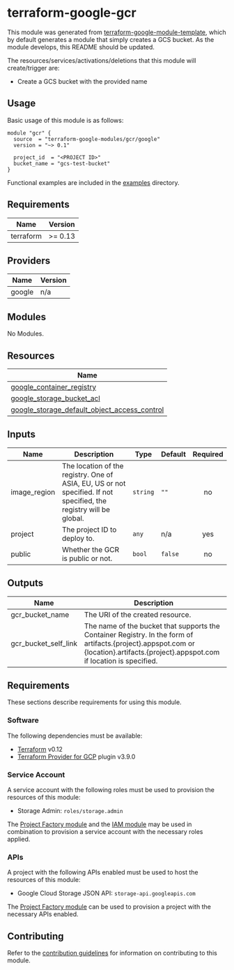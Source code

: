 # terraform-google-gcr

This module was generated from [terraform-google-module-template](https://github.com/terraform-google-modules/terraform-google-module-template/),
which by default generates a module that simply creates a GCS bucket. As the
module develops, this README should be updated.

The resources/services/activations/deletions that this module will
create/trigger are:

-   Create a GCS bucket with the provided name

## Usage

Basic usage of this module is as follows:

```hcl
module "gcr" {
  source  = "terraform-google-modules/gcr/google"
  version = "~> 0.1"

  project_id  = "<PROJECT ID>"
  bucket_name = "gcs-test-bucket"
}
```

Functional examples are included in the
[examples](./examples/) directory.

<!-- BEGINNING OF PRE-COMMIT-TERRAFORM DOCS HOOK -->
## Requirements

| Name | Version |
|------|---------|
| terraform | >= 0.13 |

## Providers

| Name | Version |
|------|---------|
| google | n/a |

## Modules

No Modules.

## Resources

| Name |
|------|
| [google_container_registry](https://registry.terraform.io/providers/hashicorp/google/latest/docs/resources/container_registry) |
| [google_storage_bucket_acl](https://registry.terraform.io/providers/hashicorp/google/latest/docs/resources/storage_bucket_acl) |
| [google_storage_default_object_access_control](https://registry.terraform.io/providers/hashicorp/google/latest/docs/resources/storage_default_object_access_control) |

## Inputs

| Name | Description | Type | Default | Required |
|------|-------------|------|---------|:--------:|
| image\_region | The location of the registry. One of ASIA, EU, US or not specified. If not specified, the registry will be global. | `string` | `""` | no |
| project | The project ID to deploy to. | `any` | n/a | yes |
| public | Whether the GCR is public or not. | `bool` | `false` | no |

## Outputs

| Name | Description |
|------|-------------|
| gcr\_bucket\_name | The URI of the created resource. |
| gcr\_bucket\_self\_link | The name of the bucket that supports the Container Registry. In the form of artifacts.{project}.appspot.com or {location}.artifacts.{project}.appspot.com if location is specified. |
<!-- END OF PRE-COMMIT-TERRAFORM DOCS HOOK -->

## Requirements

These sections describe requirements for using this module.

### Software

The following dependencies must be available:

-   [Terraform][terraform] v0.12
-   [Terraform Provider for GCP][terraform-provider-gcp] plugin v3.9.0

### Service Account

A service account with the following roles must be used to provision
the resources of this module:

-   Storage Admin: `roles/storage.admin`

The [Project Factory module][project-factory-module] and the
[IAM module][iam-module] may be used in combination to provision a
service account with the necessary roles applied.

### APIs

A project with the following APIs enabled must be used to host the
resources of this module:

-   Google Cloud Storage JSON API: `storage-api.googleapis.com`

The [Project Factory module][project-factory-module] can be used to
provision a project with the necessary APIs enabled.

## Contributing

Refer to the [contribution guidelines](./CONTRIBUTING.md) for
information on contributing to this module.

[iam-module]: https://registry.terraform.io/modules/terraform-google-modules/iam/google
[project-factory-module]: https://registry.terraform.io/modules/terraform-google-modules/project-factory/google
[terraform-provider-gcp]: https://www.terraform.io/docs/providers/google/index.html
[terraform]: https://www.terraform.io/downloads.html
